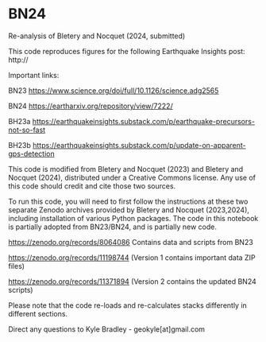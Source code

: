 # BN24
Re-analysis of Bletery and Nocquet (2024, submitted)

This code reproduces figures for the following Earthquake Insights post:
http://


Important links:

BN23 https://www.science.org/doi/full/10.1126/science.adg2565

BN24 https://eartharxiv.org/repository/view/7222/

BH23a https://earthquakeinsights.substack.com/p/earthquake-precursors-not-so-fast

BH23b https://earthquakeinsights.substack.com/p/update-on-apparent-gps-detection


This code is modified from Bletery and Nocquet (2023) and Bletery and Nocquet (2024), distributed under a Creative Commons license. Any use of this code should credit and cite those two sources.

To run this code, you will need to first follow the instructions at these two separate Zenodo archives provided by Bletery and Nocquet (2023,2024), including installation of various Python packages. The code in this notebook is partially adopted from BN23/BN24, and is partially new code. 

https://zenodo.org/records/8064086 Contains data and scripts from BN23

https://zenodo.org/records/11198744 (Version 1 contains important data ZIP files)

https://zenodo.org/records/11371894 (Version 2 contains the updated BN24 scripts)

Please note that the code re-loads and re-calculates stacks differently in different sections. 

Direct any questions to Kyle Bradley - geokyle[at]gmail.com

